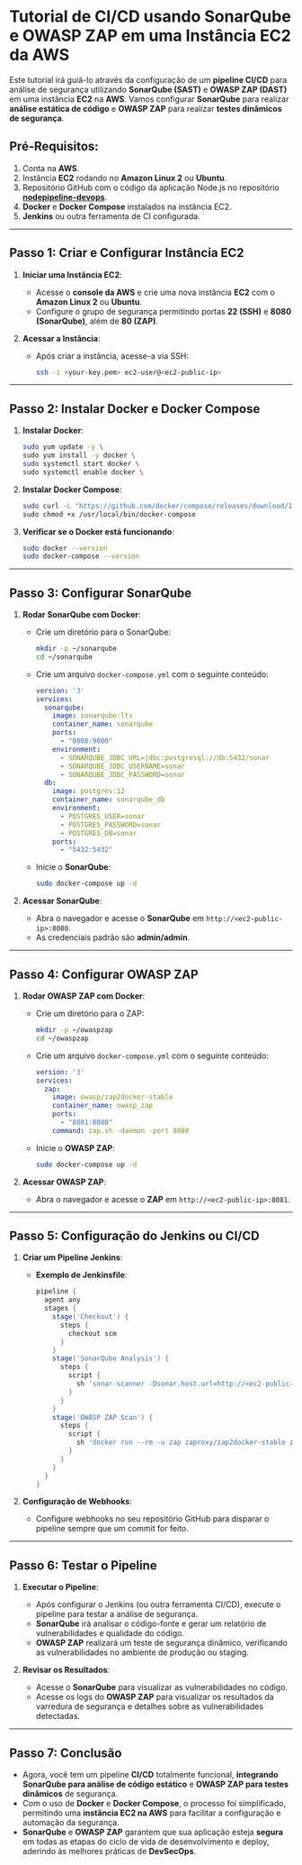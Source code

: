 # Tutorial de CI/CD usando SonarQube e OWASP ZAP em uma Instância EC2 da AWS

Este tutorial irá guiá-lo através da configuração de um **pipeline CI/CD** para análise de segurança utilizando **SonarQube (SAST)** e **OWASP ZAP (DAST)** em uma instância **EC2** na **AWS**. Vamos configurar **SonarQube** para realizar **análise estática de código** e **OWASP ZAP** para realizar **testes dinâmicos de segurança**.

## Pré-Requisitos:
1. Conta na **AWS**.
2. Instância **EC2** rodando no **Amazon Linux 2** ou **Ubuntu**.
3. Repositório GitHub com o código da aplicação Node.js no repositório **[nodepipeline-devops](https://github.com/cassiowt/nodepipeline-devops)**.
4. **Docker** e **Docker Compose** instalados na instância EC2.
5. **Jenkins** ou outra ferramenta de CI configurada.

---

## Passo 1: Criar e Configurar Instância EC2

1. **Iniciar uma Instância EC2**:
   - Acesse o **console da AWS** e crie uma nova instância **EC2** com o **Amazon Linux 2** ou **Ubuntu**.
   - Configure o grupo de segurança permitindo portas **22 (SSH)** e **8080 (SonarQube)**, além de **80 (ZAP)**.

2. **Acessar a Instância**:
   - Após criar a instância, acesse-a via SSH:
     ```bash
     ssh -i <your-key.pem> ec2-user@<ec2-public-ip>
     ```

---

## Passo 2: Instalar Docker e Docker Compose

1. **Instalar Docker**:
   ```bash
   sudo yum update -y \
   sudo yum install -y docker \ 
   sudo systemctl start docker \
   sudo systemctl enable docker \
   ```

2. **Instalar Docker Compose**:
   ```bash
   sudo curl -L "https://github.com/docker/compose/releases/download/1.29.2/docker-compose-$(uname -s)-$(uname -m)" -o /usr/local/bin/docker-compose \
   sudo chmod +x /usr/local/bin/docker-compose
   ```

3. **Verificar se o Docker está funcionando**:
   ```bash
   sudo docker --version
   sudo docker-compose --version
   ```

---

## Passo 3: Configurar SonarQube

1. **Rodar SonarQube com Docker**:
   - Crie um diretório para o SonarQube:
     ```bash
     mkdir -p ~/sonarqube
     cd ~/sonarqube
     ```

   - Crie um arquivo `docker-compose.yml` com o seguinte conteúdo:
     ```yaml
     version: '3'
     services:
       sonarqube:
         image: sonarqube:lts
         container_name: sonarqube
         ports:
           - "8080:9000"
         environment:
           - SONARQUBE_JDBC_URL=jdbc:postgresql://db:5432/sonar
           - SONARQUBE_JDBC_USERNAME=sonar
           - SONARQUBE_JDBC_PASSWORD=sonar
       db:
         image: postgres:12
         container_name: sonarqube_db
         environment:
           - POSTGRES_USER=sonar
           - POSTGRES_PASSWORD=sonar
           - POSTGRES_DB=sonar
         ports:
           - "5432:5432"
     ```

   - Inicie o **SonarQube**:
     ```bash
     sudo docker-compose up -d
     ```

2. **Acessar SonarQube**:
   - Abra o navegador e acesse o **SonarQube** em `http://<ec2-public-ip>:8080`.
   - As credenciais padrão são **admin/admin**.

---

## Passo 4: Configurar OWASP ZAP

1. **Rodar OWASP ZAP com Docker**:
   - Crie um diretório para o ZAP:
     ```bash
     mkdir -p ~/owaspzap
     cd ~/owaspzap
     ```

   - Crie um arquivo `docker-compose.yml` com o seguinte conteúdo:
     ```yaml
     version: '3'
     services:
       zap:
         image: owasp/zap2docker-stable
         container_name: owasp_zap
         ports:
           - "8081:8080"
         command: zap.sh -daemon -port 8080
     ```

   - Inicie o **OWASP ZAP**:
     ```bash
     sudo docker-compose up -d
     ```

2. **Acessar OWASP ZAP**:
   - Abra o navegador e acesse o **ZAP** em `http://<ec2-public-ip>:8081`.

---

## Passo 5: Configuração do Jenkins ou CI/CD

1. **Criar um Pipeline Jenkins**:
   - **Exemplo de Jenkinsfile**:
     ```groovy
     pipeline {
       agent any
       stages {
         stage('Checkout') {
           steps {
             checkout scm
           }
         }
         stage('SonarQube Analysis') {
           steps {
             script {
               sh 'sonar-scanner -Dsonar.host.url=http://<ec2-public-ip>:8080'
             }
           }
         }
         stage('OWASP ZAP Scan') {
           steps {
             script {
               sh 'docker run --rm -u zap zaproxy/zap2docker-stable zap-baseline.py -t http://<application-url>'
             }
           }
         }
       }
     }
     ```

2. **Configuração de Webhooks**:
   - Configure webhooks no seu repositório GitHub para disparar o pipeline sempre que um commit for feito.

---

## Passo 6: Testar o Pipeline

1. **Executar o Pipeline**:
   - Após configurar o Jenkins (ou outra ferramenta CI/CD), execute o pipeline para testar a análise de segurança.
   - **SonarQube** irá analisar o código-fonte e gerar um relatório de vulnerabilidades e qualidade do código.
   - **OWASP ZAP** realizará um teste de segurança dinâmico, verificando as vulnerabilidades no ambiente de produção ou staging.

2. **Revisar os Resultados**:
   - Acesse o **SonarQube** para visualizar as vulnerabilidades no código.
   - Acesse os logs do **OWASP ZAP** para visualizar os resultados da varredura de segurança e detalhes sobre as vulnerabilidades detectadas.

---

## Passo 7: Conclusão

- Agora, você tem um pipeline **CI/CD** totalmente funcional, **integrando SonarQube para análise de código estático** e **OWASP ZAP para testes dinâmicos** de segurança.
- Com o uso de **Docker** e **Docker Compose**, o processo foi simplificado, permitindo uma **instância EC2 na AWS** para facilitar a configuração e automação da segurança.
- **SonarQube** e **OWASP ZAP** garantem que sua aplicação esteja **segura** em todas as etapas do ciclo de vida de desenvolvimento e deploy, aderindo às melhores práticas de **DevSecOps**.
